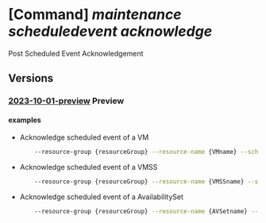 # [Command] _maintenance scheduledevent acknowledge_

Post Scheduled Event Acknowledgement

## Versions

### [2023-10-01-preview](/Resources/mgmt-plane/L3N1YnNjcmlwdGlvbnMve30vcmVzb3VyY2Vncm91cHMve30vcHJvdmlkZXJzL21pY3Jvc29mdC5jb21wdXRlL3t9L3t9L3Byb3ZpZGVycy9taWNyb3NvZnQubWFpbnRlbmFuY2Uvc2NoZWR1bGVkZXZlbnRzL3t9L2Fja25vd2xlZGdl/2023-10-01-preview.xml) **Preview**

<!-- mgmt-plane /subscriptions/{}/resourcegroups/{}/providers/microsoft.compute/{}/{}/providers/microsoft.maintenance/scheduledevents/{}/acknowledge 2023-10-01-preview -->

#### examples

- Acknowledge scheduled event of a VM
    ```bash
        --resource-group {resourceGroup} --resource-name {VMname} --scheduled-event-id {GuidEventId} --subscription {subscriptionId}
    ```

- Acknowledge scheduled event of a VMSS
    ```bash
        --resource-group {resourceGroup} --resource-name {VMSSname} --scheduled-event-id {GuidEventId} --subscription {subscriptionId}
    ```

- Acknowledge scheduled event of a AvailabilitySet
    ```bash
        --resource-group {resourceGroup} --resource-name {AVSetname} --scheduled-event-id {GuidEventId} --subscription {subscriptionId}
    ```
